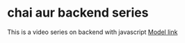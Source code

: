 # chai aur backend series
This is a video series on backend with javascript
[Model link](https://app.eraser.io/workspace/YtPqZ1VogxGy1jzIDkzj)